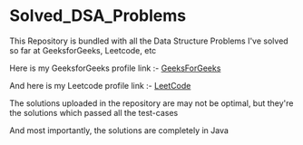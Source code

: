 # Solved_DSA_Problems
This Repository is bundled with all the Data Structure Problems I've solved so far at GeeksforGeeks, Leetcode, etc

Here is my GeeksforGeeks profile link :- <a href="https://auth.geeksforgeeks.org/user/snr02" class="button">GeeksForGeeks</a>

And here is my Leetcode profile link :- <a href="https://leetcode.com/user9164Ez/" class="button">LeetCode</a>

The solutions uploaded in the repository are may not be optimal, but they're the solutions which passed all the test-cases 

And most importantly, the solutions are completely in Java

